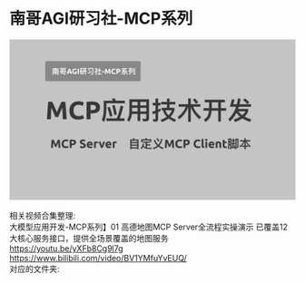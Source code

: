# 南哥AGI研习社-MCP系列       
<img src="./other/01.png" alt="这是一张图片" width="600" />                      

相关视频合集整理:              
大模型应用开发-MCP系列】01 高德地图MCP Server全流程实操演示 已覆盖12大核心服务接口，提供全场景覆盖的地图服务           
https://youtu.be/yXFb8Cg9l7g                               
https://www.bilibili.com/video/BV1YMfuYvEUQ/           
对应的文件夹:
                               
          

